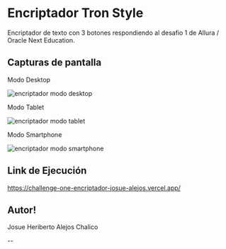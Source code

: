 
# Encriptador Tron Style

Encriptador de texto con 3 botones respondiendo al desafio 1 de Allura / Oracle Next Education.


## Capturas de pantalla
Modo Desktop

![encriptador modo desktop](https://github.com/user-attachments/assets/d8e1d64d-3060-4253-95de-a8299596eadc)

Modo Tablet

![encriptador modo tablet](https://github.com/user-attachments/assets/5693eaf2-42aa-456d-8472-4e32b87092fd)

Modo Smartphone

![encriptador modo smartphone](https://github.com/user-attachments/assets/88280c44-fc30-490d-b28e-1672bc3b6b01)

## Link de Ejecución

https://challenge-one-encriptador-josue-alejos.vercel.app/

## Autor!


Josue Heriberto Alejos Chalico

--
